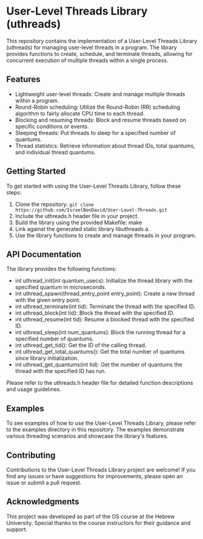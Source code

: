 # User-Level Threads Library (uthreads)
This repository contains the implementation of a User-Level Threads Library (uthreads) for managing user-level threads in a program. The library provides functions to create, schedule, and terminate threads, allowing for concurrent execution of multiple threads within a single process.

## Features
- Lightweight user-level threads: Create and manage multiple threads within a program.
- Round-Robin scheduling: Utilize the Round-Robin (RR) scheduling algorithm to fairly allocate CPU time to each thread.
- Blocking and resuming threads: Block and resume threads based on specific conditions or events.
- Sleeping threads: Put threads to sleep for a specified number of quantums.
- Thread statistics: Retrieve information about thread IDs, total quantums, and individual thread quantums.
  
## Getting Started
To get started with using the User-Level Threads Library, follow these steps:

1. Clone the repository:
   ``` git clone https://github.com/IsraelBenDavid/User-Level-Threads.git ```
2. Include the uthreads.h header file in your project.
3. Build the library using the provided Makefile: make
4. Link against the generated static library libuthreads.a.
5. Use the library functions to create and manage threads in your program.

## API Documentation
The library provides the following functions:

- int uthread_init(int quantum_usecs): Initialize the thread library with the specified quantum in microseconds.
- int uthread_spawn(thread_entry_point entry_point): Create a new thread with the given entry point.
- int uthread_terminate(int tid): Terminate the thread with the specified ID.
- int uthread_block(int tid): Block the thread with the specified ID.
- int uthread_resume(int tid): Resume a blocked thread with the specified ID.
- int uthread_sleep(int num_quantums): Block the running thread for a specified number of quantums.
- int uthread_get_tid(): Get the ID of the calling thread.
- int uthread_get_total_quantums(): Get the total number of quantums since library initialization.
- int uthread_get_quantums(int tid): Get the number of quantums the thread with the specified ID has run.

Please refer to the uthreads.h header file for detailed function descriptions and usage guidelines.

## Examples
To see examples of how to use the User-Level Threads Library, please refer to the examples directory in this repository. The examples demonstrate various threading scenarios and showcase the library's features.

## Contributing
Contributions to the User-Level Threads Library project are welcome! If you find any issues or have suggestions for improvements, please open an issue or submit a pull request.

## Acknowledgments
This project was developed as part of the OS course at the Hebrew University. Special thanks to the course instructors for their guidance and support.
